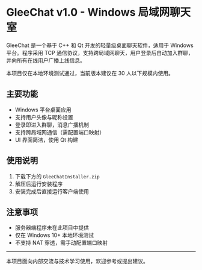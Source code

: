 # GleeChat v1.0 - Windows 局域网聊天室

GleeChat 是一个基于 C++ 和 Qt 开发的轻量级桌面聊天软件，适用于 Windows 平台。程序采用 TCP 通信协议，支持跨局域网聊天，用户登录后自动加入群聊，并向所有在线用户广播上线信息。

本项目仅在本地环境测试通过，当前版本建议在 30 人以下规模内使用。

## 主要功能

- Windows 平台桌面应用  
- 支持用户头像与昵称设置  
- 登录即进入群聊，消息广播机制  
- 支持跨局域网通信（需配置端口映射）  
- UI 界面简洁，使用 Qt 构建  

## 使用说明

1. 下载下方的 `GleeChatInstaller.zip`  
2. 解压后运行安装程序  
3. 安装完成后直接运行客户端使用  

## 注意事项

- 服务器端程序未在此项目中提供  
- 仅在 Windows 10+ 本地环境测试  
- 不支持 NAT 穿透，需手动配置端口映射  

---

本项目面向内部交流与技术学习使用，欢迎参考或提出建议。
